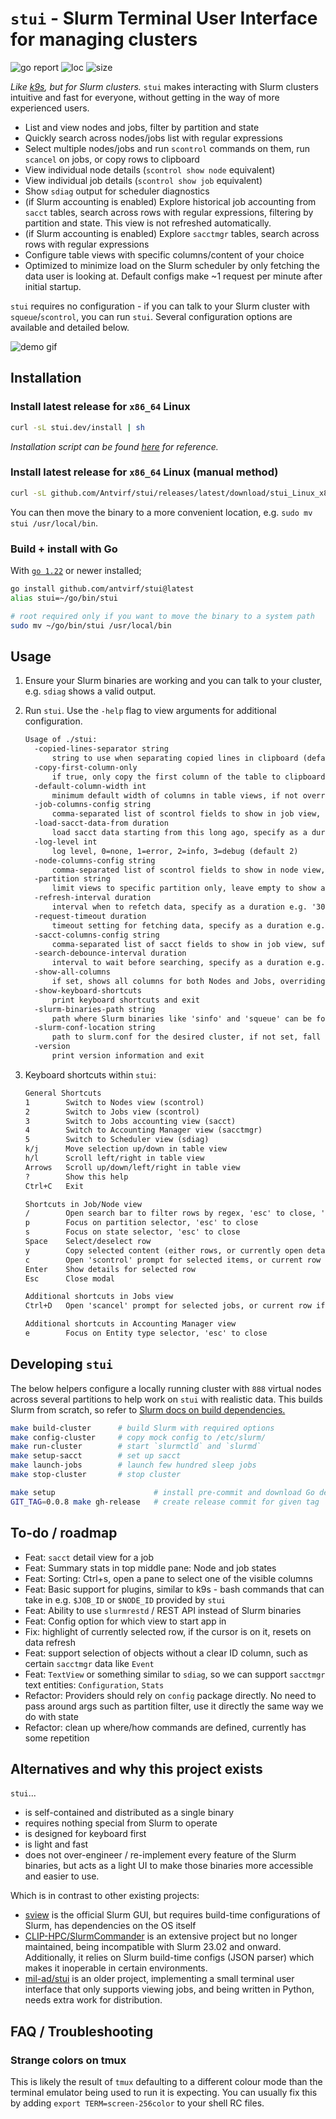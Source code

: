 # `stui` - Slurm Terminal User Interface for managing clusters

![go report](https://goreportcard.com/badge/github.com/antvirf/stui)
![loc](https://img.shields.io/badge/lines%20of%20code-3404-blue)
![size](https://img.shields.io/badge/binary%20size-3%2E6M-blue)

*Like [k9s](https://k9scli.io/), but for Slurm clusters.* `stui` makes interacting with Slurm clusters intuitive and fast for everyone, without getting in the way of more experienced users.

- List and view nodes and jobs, filter by partition and state
- Quickly search across nodes/jobs list with regular expressions
- Select multiple nodes/jobs and run `scontrol` commands on them, run `scancel` on jobs, or copy rows to clipboard
- View individual node details (`scontrol show node` equivalent)
- View individual job details (`scontrol show job` equivalent)
- Show `sdiag` output for scheduler diagnostics
- (if Slurm accounting is enabled) Explore historical job accounting from `sacct` tables, search across rows with regular expressions, filtering by partition and state. This view is not refreshed automatically.
- (if Slurm accounting is enabled) Explore `sacctmgr` tables, search across rows with regular expressions
- Configure table views with specific columns/content of your choice
- Optimized to minimize load on the Slurm scheduler by only fetching the data user is looking at. Default configs make ~1 request per minute after initial startup.

`stui` requires no configuration - if you can talk to your Slurm cluster with `squeue`/`scontrol`, you can run `stui`. Several configuration options are available and detailed below.

![demo gif](./assets/demo.gif)

## Installation

### Install latest release for `x86_64` Linux

```bash
curl -sL stui.dev/install | sh 
```

*Installation script can be found [here](./docs/public/install) for reference.*

### Install latest release for `x86_64` Linux (manual method)

```bash
curl -sL github.com/Antvirf/stui/releases/latest/download/stui_Linux_x86_64.tar.gz | tar xzv stui
```

You can then move the binary to a more convenient location, e.g. `sudo mv stui /usr/local/bin`.

### Build + install with Go

With [`go 1.22`](https://go.dev/doc/install) or newer installed;

```bash
go install github.com/antvirf/stui@latest
alias stui=~/go/bin/stui

# root required only if you want to move the binary to a system path
sudo mv ~/go/bin/stui /usr/local/bin
```

## Usage

1. Ensure your Slurm binaries are working and you can talk to your cluster, e.g. `sdiag` shows a valid output.

2. Run `stui`. Use the `-help` flag to view arguments for additional configuration.

    <!-- REPLACE_START -->
    ```txt
    Usage of ./stui:
      -copied-lines-separator string
          string to use when separating copied lines in clipboard (default "\n")
      -copy-first-column-only
          if true, only copy the first column of the table to clipboard when copying (default true)
      -default-column-width int
          minimum default width of columns in table views, if not overridden in column config (default 2)
      -job-columns-config string
          comma-separated list of scontrol fields to show in job view, suffix field name with '::<width>' to set column width, use '//' to combine columns. 'JobId', 'Partitions' and 'JobState' are always shown. (default "UserId,JobName::25,RunTime,NodeList,QOS,NumCPUs,Mem")
      -load-sacct-data-from duration
          load sacct data starting from this long ago, specify as a duration, e.g. '12h', '7d' (default 12h0m0s)
      -log-level int
          log level, 0=none, 1=error, 2=info, 3=debug (default 2)
      -node-columns-config string
          comma-separated list of scontrol fields to show in node view, suffix field name with '::<width>' to set column width, use '//' to combine columns. 'NodeName', 'Partition' and 'State' are always shown. (default "CPULoad//CPUAlloc//CPUTot,AllocMem//RealMemory,CfgTRES::20,Reason::25,Boards")
      -partition string
          limit views to specific partition only, leave empty to show all partitions
      -refresh-interval duration
          interval when to refetch data, specify as a duration e.g. '300ms', '1s', '2m' (default 1m0s)
      -request-timeout duration
          timeout setting for fetching data, specify as a duration e.g. '300ms', '1s', '2m' (default 5s)
      -sacct-columns-config string
          comma-separated list of sacct fields to show in job view, suffix field name with '::<width>' to set column width, use '//' to combine columns. 'JobIDRaw', 'Partitions' and 'State' are always shown. (default "JobName,AllocCPUS,ReqMem,Elapsed,ExitCode,ReqTRES,AllocTRES,ReqCPUFreqMin,ReqCPUFreqMax,ReqCPUFreqGov")
      -search-debounce-interval duration
          interval to wait before searching, specify as a duration e.g. '300ms', '1s', '2m' (default 500ms)
      -show-all-columns
          if set, shows all columns for both Nodes and Jobs, overriding other specific config
      -show-keyboard-shortcuts
          print keyboard shortcuts and exit
      -slurm-binaries-path string
          path where Slurm binaries like 'sinfo' and 'squeue' can be found, if not in $PATH
      -slurm-conf-location string
          path to slurm.conf for the desired cluster, if not set, fall back to SLURM_CONF env var or configless lookup if not set
      -version
          print version information and exit
    ```
    <!-- REPLACE_END -->

3. Keyboard shortcuts within `stui`:

    <!-- REPLACE_SHORTCUTS_START -->
    ```txt
    General Shortcuts
    1        Switch to Nodes view (scontrol)
    2        Switch to Jobs view (scontrol)
    3        Switch to Jobs accounting view (sacct)
    4        Switch to Accounting Manager view (sacctmgr)
    5        Switch to Scheduler view (sdiag)
    k/j      Move selection up/down in table view
    h/l      Scroll left/right in table view
    Arrows   Scroll up/down/left/right in table view
    ?        Show this help
    Ctrl+C   Exit
    
    Shortcuts in Job/Node view
    /        Open search bar to filter rows by regex, 'esc' to close, 'enter' to go back to table
    p        Focus on partition selector, 'esc' to close
    s        Focus on state selector, 'esc' to close
    Space    Select/deselect row
    y        Copy selected content (either rows, or currently open details) to clipboard
    c        Open 'scontrol' prompt for selected items, or current row if no selection (opens prompt)
    Enter    Show details for selected row
    Esc      Close modal
    
    Additional shortcuts in Jobs view
    Ctrl+D   Open 'scancel' prompt for selected jobs, or current row if no selection
    
    Additional shortcuts in Accounting Manager view
    e        Focus on Entity type selector, 'esc' to close
    ```
    <!-- REPLACE_SHORTCUTS_END -->

## Developing `stui`

The below helpers configure a locally running cluster with `888` virtual nodes across several partitions to help work on `stui` with realistic data. This builds Slurm from scratch, so refer to [Slurm docs on build dependencies.](https://slurm.schedmd.com/quickstart_admin.html#manual_build)

```bash
make build-cluster      # build Slurm with required options
make config-cluster     # copy mock config to /etc/slurm/
make run-cluster        # start `slurmctld` and `slurmd`
make setup-sacct        # set up sacct
make launch-jobs        # launch few hundred sleep jobs
make stop-cluster       # stop cluster

make setup                      # install pre-commit and download Go deps
GIT_TAG=0.0.8 make gh-release   # create release commit for given tag
```

## To-do / roadmap

- Feat: `sacct` detail view for a job
- Feat: Summary stats in top middle pane: Node and job states
- Feat: Sorting: Ctrl+s, open a pane to select one of the visible columns
- Feat: Basic support for plugins, similar to k9s - bash commands that can take in e.g. `$JOB_ID` or `$NODE_ID` provided by `stui`
- Feat: Ability to use `slurmrestd` / REST API instead of Slurm binaries
- Feat: Config option for which view to start app in
- Fix: highlight of currently selected row, if the cursor is on it, resets on data refresh
- Feat: support selection of objects without a clear ID column, such as certain `sacctmgr` data like `Event`
- Feat: `TextView` or something similar to `sdiag`, so we can support `sacctmgr` text entities: `Configuration`, `Stats`
- Refactor: Providers should rely on `config` package directly. No need to pass around args such as partition filter, use it directly the same way we do with state
- Refactor: clean up where/how commands are defined, currently has some repetition

## Alternatives and why this project exists

`stui`...

- is self-contained and distributed as a single binary
- requires nothing special from Slurm to operate
- is designed for keyboard first
- is light and fast
- does not over-engineer / re-implement every feature of the Slurm binaries, but acts as a light UI to make those binaries more accessible and easier to use.

Which is in contrast to other existing projects:

- [sview](https://slurm.schedmd.com/sview.html) is the official Slurm GUI, but requires build-time configurations of Slurm, has dependencies on the OS itself
- [CLIP-HPC/SlurmCommander](https://github.com/CLIP-HPC/SlurmCommander) is an extensive project but no longer maintained, being incompatible with Slurm 23.02 and onward. Additionally, it relies on Slurm build-time configs (JSON parser) which makes it inoperable in certain environments.
- [mil-ad/stui](https://github.com/mil-ad/stui) is an older project, implementing a small terminal user interface that only supports viewing jobs, and being written in Python, needs extra work for distribution.

## FAQ / Troubleshooting

### Strange colors on tmux

This is likely the result of `tmux` defaulting to a different colour mode than the terminal emulator being used to run it is expecting. You can usually fix this by adding `export TERM=screen-256color` to your shell RC files.
